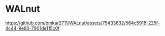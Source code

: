 # WALnut


https://github.com/omkar2711/WALnut/assets/75433632/564c5918-225f-4c44-9e80-7901de115c0f

